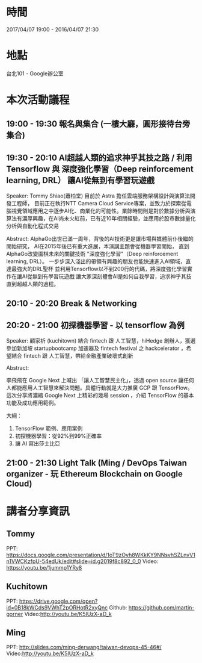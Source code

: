 # 時間
2017/04/07 19:00 - 2016/04/07 21:30


# 地點

台北101 - Google辦公室 
 
# 本次活動議程

## 19:00 - 19:30 報名與集合 (一樓大廳，圓形接待台旁集合)

## 19:30 - 20:10 AI超越人類的追求神乎其技之路 / 利用Tensorflow 與 深度強化學習（Deep reinforcement learning, DRL） 讓AI從無到有學習玩遊戲​
Speaker: Tommy Shiao(蕭柏堂) 
目前於 Astra 擔任雲端服務架構設計與演算法開發工程師，
目前正在執行NTT Camera Cloud Service專案，並致力於探索從電腦視覺領域應用之中逐步AI化、商業化的可能性。業餘時間則是對於數據分析與演算法有濃厚興趣，在AI尚未火紅前，已有近10年相關經驗，並應用於股市數據量化分析與自動化程式交易

Abstract:
AlphaGo出世已滿一周年，背後的AI技術更是讓市場與媒體前仆後繼的開始研究，
AI在2015年後已有重大進展，本演講主題會從機器學習開始，
直到AlphaGo改變圍棋未來的關鍵技術 "深度強化學習"（Deep reinforcement learning, DRL）。
一步步深入淺出的帶領有興趣的朋友也能快速進入AI領域，直達最強大的DRL聖杯
並利用Tensorflow以不到200行的代碼，將深度強化學習實作在讓AI從無到有學習玩遊戲
讓大家深刻體會AI是如何自我學習，追求神乎其技直到超越人類的過程。

## 20:10 - 20:20 Break & Networking
 
## 20:20 - 21:00 初探機器學習 - 以 tensorflow 為例
Speaker: 顧家祈 (kuchitown)
結合 fintech 跟 人工智慧，hiHedge 創辦人，獲選參加新加坡 startupbootcamp 加速器及 fintech festival 之 hackcelerator ，希望結合 fintech 跟 人工智慧，帶給金融產業破壞式創新

Abstract:

李飛飛在 Google Next 上喊出 「讓人工智慧民主化」，透過 open source 讓任何人都能應用人工智慧來解決問題。具體行動就是大力推廣 GCP 跟 TensorFlow。
這次分享將濃縮 Google Next 上精彩的幾場 session ，介紹 TensorFlow 的基本功能及成功應用範例。

大綱：
1. TensorFlow 範例、應用案例
2. 初探機器學習：從92%到99%正確率
3. 讓 AI 寫出莎士比亞

## 21:00 - 21:30 Light Talk (Ming / DevOps Taiwan organizer - 玩 Ethereum Blockchain on Google Cloud​)



# 講者分享資訊
## Tommy
PPT: https://docs.google.com/presentation/d/1oT9zOyh8WKkKY9NNsvhSZLnvV1n1VWCKzfpU-54edUk/edit#slide=id.g2019f8c892_0_0 
Video: https://youtu.be/1jummp1YRy8

## Kuchitown
PPT: https://drive.google.com/open?id=0B18kWCds9VWhT2pORHotR2xyQnc
Github: https://github.com/martin-gorner
Video:http://youtu.be/K5IUzX-aD_k

## Ming
PPT: http://slides.com/ming-derwang/taiwan-devops-45-46#/ 
Video:http://youtu.be/K5IUzX-aD_k

